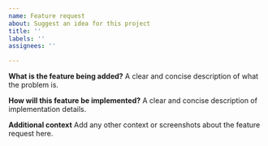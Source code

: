 ```yaml
---
name: Feature request
about: Suggest an idea for this project
title: ''
labels: ''
assignees: ''

---
```


**What is the feature being added?**
A clear and concise description of what the problem is. 

**How will this feature be implemented?**
A clear and concise description of implementation details. 

**Additional context**
Add any other context or screenshots about the feature request here.
